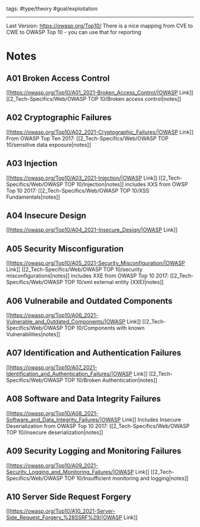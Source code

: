 tags: #type/theory #goal/exploitation 

---
Last Version: https://owasp.org/Top10/
There is a nice mapping from CVE to CWE to OWASP Top 10 - you can use that for reporting
# Notes
## A01 Broken Access Control
[[https://owasp.org/Top10/A01_2021-Broken_Access_Control/|OWASP Link]]
[[2_Tech-Specifics/Web/OWASP TOP 10/Broken access control|notes]]
## A02 Cryptographic Failures
[[https://owasp.org/Top10/A02_2021-Cryptographic_Failures/|OWASP Link]]
From OWASP Top Ten 2017: [[2_Tech-Specifics/Web/OWASP TOP 10/sensitive data exposure|notes]]
## A03 Injection
[[https://owasp.org/Top10/A03_2021-Injection/|OWASP Link]]
[[2_Tech-Specifics/Web/OWASP TOP 10/Injection|notes]]
includes XXS from OWSP Top 10 2017: [[2_Tech-Specifics/Web/OWASP TOP 10/XSS Fundamentals|notes]]
## A04 Insecure Design
[[https://owasp.org/Top10/A04_2021-Insecure_Design/|OWASP Link]]
## A05 Security Misconfiguration
[[https://owasp.org/Top10/A05_2021-Security_Misconfiguration/|OWASP Link]]
[[2_Tech-Specifics/Web/OWASP TOP 10/security misconfigurations|notes]]
includes XXE from OWASP Top 10 2017: [[2_Tech-Specifics/Web/OWASP TOP 10/xml external entity (XXE)|notes]]
## A06 Vulnerabile and Outdated Components
[[https://owasp.org/Top10/A06_2021-Vulnerable_and_Outdated_Components/|OWASP Link]]
[[2_Tech-Specifics/Web/OWASP TOP 10/Components with known Vulnerabilities|notes]]
## A07 Identification and Authentication Failures
[[https://owasp.org/Top10/A07_2021-Identification_and_Authentication_Failures/|OWASP Link]]
[[2_Tech-Specifics/Web/OWASP TOP 10/Broken Authentication|notes]]
## A08 Software and Data Integrity Failures
[[https://owasp.org/Top10/A08_2021-Software_and_Data_Integrity_Failures/|OWASP Link]]
Includes Insecure Deserialization from OWASP Top 10 2017: [[2_Tech-Specifics/Web/OWASP TOP 10/insecure deserialization|notes]]
## A09 Security Logging and Monitoring Failures
[[https://owasp.org/Top10/A09_2021-Security_Logging_and_Monitoring_Failures/|OWASP Link]]
[[2_Tech-Specifics/Web/OWASP TOP 10/Insufficient monitoring and logging|notes]]
## A10 Server Side Request Forgery
[[https://owasp.org/Top10/A10_2021-Server-Side_Request_Forgery_%28SSRF%29/|OWASP Link]]




